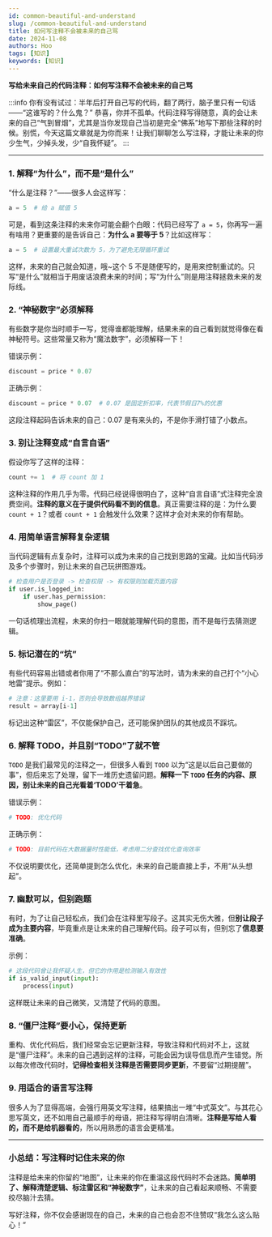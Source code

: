 ```yaml
---
id: common-beautiful-and-understand
slug: /common-beautiful-and-understand
title: 如何写注释不会被未来的自己骂
date: 2024-11-08
authors: Hoo
tags: [知识]
keywords: [知识]
---
```


**写给未来自己的代码注释：如何写注释不会被未来的自己骂**

:::info
你有没有试过：半年后打开自己写的代码，翻了两行，脑子里只有一句话——“这谁写的？什么鬼？” 恭喜，你并不孤单。代码注释写得随意，真的会让未来的自己“气到冒烟”，尤其是当你发现自己当初是完全“佛系”地写下那些注释的时候。别慌，今天这篇文章就是为你而来！让我们聊聊怎么写注释，才能让未来的你少生气，少掉头发，少“自我怀疑”。
:::

------

### 1. **解释“为什么”，而不是“是什么”**

“什么是注释？”——很多人会这样写：

```python
a = 5  # 给 a 赋值 5
```

可是，看到这条注释的未来你可能会翻个白眼：代码已经写了 `a = 5`，你再写一遍有啥用？更重要的是告诉自己：**为什么 a 要等于 5**？比如这样写：

```python
a = 5  # 设置最大重试次数为 5，为了避免无限循环重试
```

这样，未来的自己就会知道，哦~这个 5 不是随便写的，是用来控制重试的。只写“是什么”就相当于用废话浪费未来的时间；写“为什么”则是用注释拯救未来的发际线。

### 2. **“神秘数字”必须解释**

有些数字是你当时顺手一写，觉得谁都能理解，结果未来的自己看到就觉得像在看神秘符号。这些常量又称为“魔法数字”，必须解释一下！

错误示例：

```python
discount = price * 0.07
```

正确示例：

```python
discount = price * 0.07  # 0.07 是固定折扣率，代表节假日7%的优惠
```

这段注释起码告诉未来的自己：0.07 是有来头的，不是你手滑打错了小数点。

### 3. **别让注释变成“自言自语”**

假设你写了这样的注释：

```python
count += 1  # 将 count 加 1
```

这种注释的作用几乎为零。代码已经说得很明白了，这种“自言自语”式注释完全浪费空间。**注释的意义在于提供代码看不到的信息**。真正需要注释的是：为什么要 `count + 1`？或者 `count + 1` 会触发什么效果？这样才会对未来的你有帮助。

### 4. **用简单语言解释复杂逻辑**

当代码逻辑有点复杂时，注释可以成为未来的自己找到思路的宝藏。比如当代码涉及多个步骤时，别让未来的自己玩拼图游戏。

```python
# 检查用户是否登录 -> 检查权限 -> 有权限则加载页面内容
if user.is_logged_in:
    if user.has_permission:
        show_page()
```

一句话梳理出流程，未来的你扫一眼就能理解代码的意图，而不是每行去猜测逻辑。

### 5. **标记潜在的“坑”**

有些代码容易出错或者你用了“不那么直白”的写法时，请为未来的自己打个“小心地雷”提示。例如：

```python
# 注意：这里要用 i-1，否则会导致数组越界错误
result = array[i-1]
```

标记出这种“雷区”，不仅能保护自己，还可能保护团队的其他成员不踩坑。

### 6. **解释 TODO，并且别“TODO”了就不管**

`TODO` 是我们最常见的注释之一，但很多人看到 `TODO` 以为“这是以后自己要做的事”，但后来忘了处理，留下一堆历史遗留问题。**解释一下 `TODO` 任务的内容、原因，别让未来的自己光看着‘TODO’干着急**。

错误示例：

```python
# TODO: 优化代码
```

正确示例：

```python
# TODO: 目前代码在大数据量时性能低，考虑用二分查找优化查询效率
```

不仅说明要优化，还简单提到怎么优化，未来的自己能直接上手，不用“从头想起”。

### 7. **幽默可以，但别跑题**

有时，为了让自己轻松点，我们会在注释里写段子。这其实无伤大雅，但**别让段子成为主要内容**，毕竟重点是让未来的自己理解代码。段子可以有，但别忘了**信息要准确**。

示例：

```python
# 这段代码曾让我怀疑人生，但它的作用是检测输入有效性
if is_valid_input(input):
    process(input)
```

这样既让未来的自己微笑，又清楚了代码的意图。

### 8. **“僵尸注释”要小心，保持更新**

重构、优化代码后，我们经常会忘记更新注释，导致注释和代码对不上，这就是“僵尸注释”。未来的自己遇到这样的注释，可能会因为误导信息而产生错觉。所以每次修改代码时，**记得检查相关注释是否需要同步更新**，不要留“过期提醒”。

### 9. **用适合的语言写注释**

很多人为了显得高端，会强行用英文写注释，结果搞出一堆“中式英文”。与其花心思写英文，还不如用自己最顺手的母语，把注释写得明白清晰。**注释是写给人看的，而不是给机器看的**，所以用熟悉的语言会更精准。

------

### 小总结：写注释时记住未来的你

注释是给未来的你留的“地图”，让未来的你在重温这段代码时不会迷路。**简单明了、解释清楚逻辑、标注雷区和“神秘数字”**，让未来的自己看起来顺畅、不需要绞尽脑汁去猜。

写好注释，你不仅会感谢现在的自己，未来的自己也会忍不住赞叹“我怎么这么贴心！”
